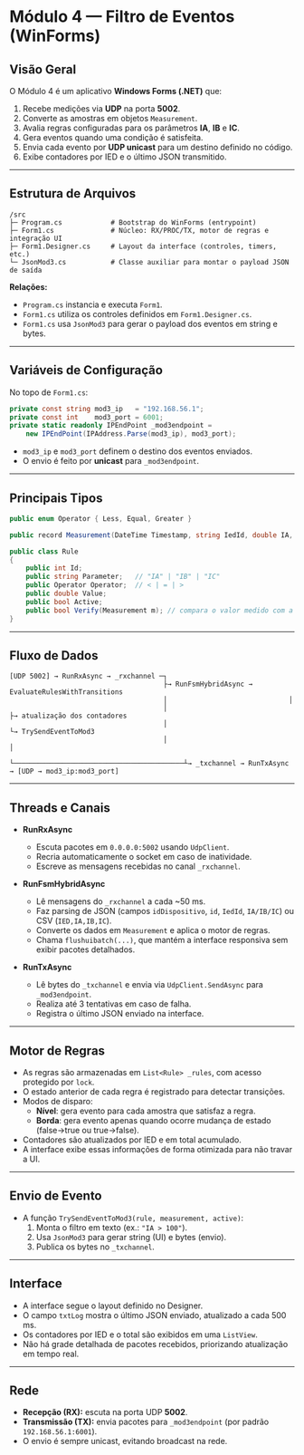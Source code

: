 ﻿# Módulo 4 — Filtro de Eventos (WinForms)

## Visão Geral
O Módulo 4 é um aplicativo **Windows Forms (.NET)** que:
1. Recebe medições via **UDP** na porta **5002**.  
2. Converte as amostras em objetos `Measurement`.  
3. Avalia regras configuradas para os parâmetros **IA**, **IB** e **IC**.  
4. Gera eventos quando uma condição é satisfeita.  
5. Envia cada evento por **UDP unicast** para um destino definido no código.  
6. Exibe contadores por IED e o último JSON transmitido.

---

## Estrutura de Arquivos

```
/src
├─ Program.cs            # Bootstrap do WinForms (entrypoint)
├─ Form1.cs              # Núcleo: RX/PROC/TX, motor de regras e integração UI
├─ Form1.Designer.cs     # Layout da interface (controles, timers, etc.)
└─ JsonMod3.cs           # Classe auxiliar para montar o payload JSON de saída
```

**Relações:**
- `Program.cs` instancia e executa `Form1`.  
- `Form1.cs` utiliza os controles definidos em `Form1.Designer.cs`.  
- `Form1.cs` usa `JsonMod3` para gerar o payload dos eventos em string e bytes.  

---

## Variáveis de Configuração

No topo de `Form1.cs`:

```csharp
private const string mod3_ip   = "192.168.56.1";
private const int    mod3_port = 6001;
private static readonly IPEndPoint _mod3endpoint =
    new IPEndPoint(IPAddress.Parse(mod3_ip), mod3_port);
```

- `mod3_ip` e `mod3_port` definem o destino dos eventos enviados.  
- O envio é feito por **unicast** para `_mod3endpoint`.  

---

## Principais Tipos

```csharp
public enum Operator { Less, Equal, Greater }

public record Measurement(DateTime Timestamp, string IedId, double IA, double IB, double IC);

public class Rule
{
    public int Id;
    public string Parameter;   // "IA" | "IB" | "IC"
    public Operator Operator;  // < | = | >
    public double Value;
    public bool Active;
    public bool Verify(Measurement m); // compara o valor medido com a regra
}
```

---

## Fluxo de Dados

```
[UDP 5002] → RunRxAsync → _rxchannel ─┐
                                      ├→ RunFsmHybridAsync → EvaluateRulesWithTransitions
                                      │                              │
                                      │                              ├→ atualização dos contadores
                                      │                              └→ TrySendEventToMod3
                                      │                                         │
                                      └──────────────────────────────────────────┴→ _txchannel → RunTxAsync → [UDP → mod3_ip:mod3_port]
```

---

## Threads e Canais

- **RunRxAsync**  
  - Escuta pacotes em `0.0.0.0:5002` usando `UdpClient`.  
  - Recria automaticamente o socket em caso de inatividade.  
  - Escreve as mensagens recebidas no canal `_rxchannel`.

- **RunFsmHybridAsync**  
  - Lê mensagens do `_rxchannel` a cada ~50 ms.  
  - Faz parsing de JSON (campos `idDispositivo`, `id`, `IedId`, `IA/IB/IC`) ou CSV (`IED,IA,IB,IC`).  
  - Converte os dados em `Measurement` e aplica o motor de regras.  
  - Chama `flushuibatch(...)`, que mantém a interface responsiva sem exibir pacotes detalhados.

- **RunTxAsync**  
  - Lê bytes do `_txchannel` e envia via `UdpClient.SendAsync` para `_mod3endpoint`.  
  - Realiza até 3 tentativas em caso de falha.  
  - Registra o último JSON enviado na interface.

---

## Motor de Regras

- As regras são armazenadas em `List<Rule> _rules`, com acesso protegido por `lock`.  
- O estado anterior de cada regra é registrado para detectar transições.  
- Modos de disparo:
  - **Nível**: gera evento para cada amostra que satisfaz a regra.  
  - **Borda**: gera evento apenas quando ocorre mudança de estado (false→true ou true→false).  
- Contadores são atualizados por IED e em total acumulado.  
- A interface exibe essas informações de forma otimizada para não travar a UI.

---

## Envio de Evento

- A função `TrySendEventToMod3(rule, measurement, active)`:
  1. Monta o filtro em texto (ex.: `"IA > 100"`).  
  2. Usa `JsonMod3` para gerar string (UI) e bytes (envio).  
  3. Publica os bytes no `_txchannel`.  

---

## Interface

- A interface segue o layout definido no Designer.  
- O campo `txtLog` mostra o último JSON enviado, atualizado a cada 500 ms.  
- Os contadores por IED e o total são exibidos em uma `ListView`.  
- Não há grade detalhada de pacotes recebidos, priorizando atualização em tempo real.

---

## Rede

- **Recepção (RX):** escuta na porta UDP **5002**.  
- **Transmissão (TX):** envia pacotes para `_mod3endpoint` (por padrão `192.168.56.1:6001`).  
- O envio é sempre unicast, evitando broadcast na rede.  
